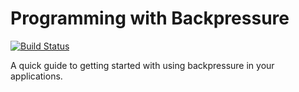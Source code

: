 # Programming with Backpressure

[![Build Status](https://travis-ci.com/jonathanhood/programming-with-backpressure.svg?branch=master)](https://travis-ci.com/jonathanhood/programming-with-backpressure)

A quick guide to getting started with using backpressure in your applications.

